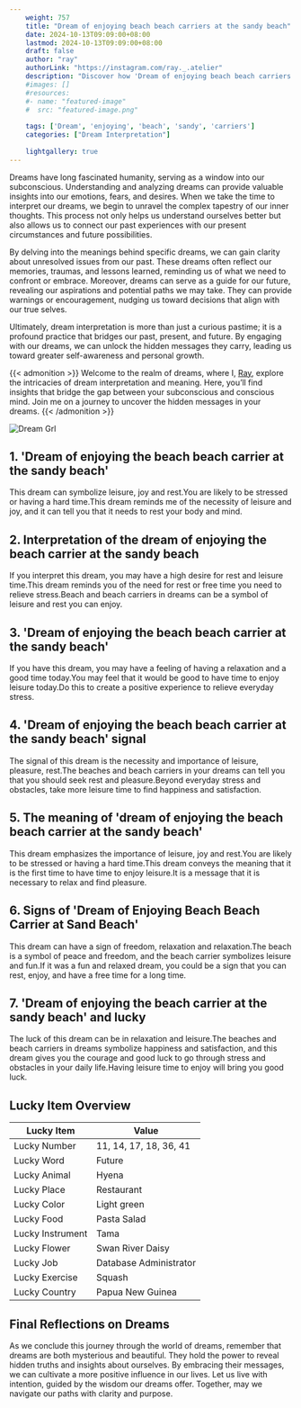 ```yaml
---
    weight: 757
    title: "Dream of enjoying beach beach carriers at the sandy beach"  # Assuming 'title' column exists
    date: 2024-10-13T09:09:00+08:00
    lastmod: 2024-10-13T09:09:00+08:00
    draft: false
    author: "ray"
    authorLink: "https://instagram.com/ray._.atelier"
    description: "Discover how 'Dream of enjoying beach beach carriers at the sandy beach' can interpret your future and uncover its significant meanings in your life."
    #images: []
    #resources:
    #- name: "featured-image"
    #  src: "featured-image.png"
    
    tags: ['Dream', 'enjoying', 'beach', 'sandy', 'carriers']
    categories: ["Dream Interpretation"]
    
    lightgallery: true
---
```

    
Dreams have long fascinated humanity, serving as a window into our subconscious. Understanding and analyzing dreams can provide valuable insights into our emotions, fears, and desires. When we take the time to interpret our dreams, we begin to unravel the complex tapestry of our inner thoughts. This process not only helps us understand ourselves better but also allows us to connect our past experiences with our present circumstances and future possibilities.

By delving into the meanings behind specific dreams, we can gain clarity about unresolved issues from our past. These dreams often reflect our memories, traumas, and lessons learned, reminding us of what we need to confront or embrace. Moreover, dreams can serve as a guide for our future, revealing our aspirations and potential paths we may take. They can provide warnings or encouragement, nudging us toward decisions that align with our true selves.

Ultimately, dream interpretation is more than just a curious pastime; it is a profound practice that bridges our past, present, and future. By engaging with our dreams, we can unlock the hidden messages they carry, leading us toward greater self-awareness and personal growth.

{{< admonition >}}
Welcome to the realm of dreams, where I, [Ray](https://instagram.com/ray._.atelier), explore the intricacies of dream interpretation and meaning. Here, you’ll find insights that bridge the gap between your subconscious and conscious mind. Join me on a journey to uncover the hidden messages in your dreams.
{{< /admonition >}}

![Dream Grl](https://cdn.pixabay.com/photo/2017/11/02/03/35/gothic-2910057_1280.jpg "Dream Grl")

## 1. 'Dream of enjoying the beach beach carrier at the sandy beach'
This dream can symbolize leisure, joy and rest.You are likely to be stressed or having a hard time.This dream reminds me of the necessity of leisure and joy, and it can tell you that it needs to rest your body and mind.

## 2. Interpretation of the dream of enjoying the beach carrier at the sandy beach
If you interpret this dream, you may have a high desire for rest and leisure time.This dream reminds you of the need for rest or free time you need to relieve stress.Beach and beach carriers in dreams can be a symbol of leisure and rest you can enjoy.

## 3. 'Dream of enjoying the beach beach carrier at the sandy beach'
If you have this dream, you may have a feeling of having a relaxation and a good time today.You may feel that it would be good to have time to enjoy leisure today.Do this to create a positive experience to relieve everyday stress.

## 4. 'Dream of enjoying the beach beach carrier at the sandy beach' signal
The signal of this dream is the necessity and importance of leisure, pleasure, rest.The beaches and beach carriers in your dreams can tell you that you should seek rest and pleasure.Beyond everyday stress and obstacles, take more leisure time to find happiness and satisfaction.

## 5. The meaning of 'dream of enjoying the beach beach carrier at the sandy beach'
This dream emphasizes the importance of leisure, joy and rest.You are likely to be stressed or having a hard time.This dream conveys the meaning that it is the first time to have time to enjoy leisure.It is a message that it is necessary to relax and find pleasure.

## 6. Signs of 'Dream of Enjoying Beach Beach Carrier at Sand Beach'
This dream can have a sign of freedom, relaxation and relaxation.The beach is a symbol of peace and freedom, and the beach carrier symbolizes leisure and fun.If it was a fun and relaxed dream, you could be a sign that you can rest, enjoy, and have a free time for a long time.

## 7. 'Dream of enjoying the beach carrier at the sandy beach' and lucky
The luck of this dream can be in relaxation and leisure.The beaches and beach carriers in dreams symbolize happiness and satisfaction, and this dream gives you the courage and good luck to go through stress and obstacles in your daily life.Having leisure time to enjoy will bring you good luck.

## Lucky Item Overview
| Lucky Item          | Value              |
|---------------|--------------------|
| Lucky Number        | 11, 14, 17, 18, 36, 41  |
| Lucky Word          | Future |
| Lucky Animal        | Hyena |
| Lucky Place         | Restaurant     |
| Lucky Color         | Light green     |
| Lucky Food          | Pasta Salad      |
| Lucky Instrument    | Tama |
| Lucky Flower        | Swan River Daisy    |
| Lucky Job           | Database Administrator       |
| Lucky Exercise      | Squash  |
| Lucky Country       | Papua New Guinea    |


##  Final Reflections on Dreams

As we conclude this journey through the world of dreams, remember that dreams are both mysterious and beautiful. They hold the power to reveal hidden truths and insights about ourselves. By embracing their messages, we can cultivate a more positive influence in our lives. Let us live with intention, guided by the wisdom our dreams offer. Together, may we navigate our paths with clarity and purpose.

